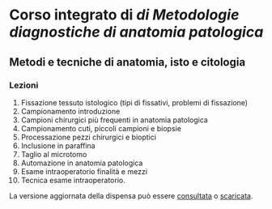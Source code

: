 # Corso integrato di *di Metodologie diagnostiche di anatomia patologica*

## Metodi e tecniche di anatomia, isto e citologia

### Lezioni

1.  Fissazione tessuto istologico (tipi di fissativi, problemi di fissazione)
2.  Campionamento introduzione
3.  Campioni chirurgici più frequenti in anatomia patologica
4.  Campionamento cuti, piccoli campioni e biopsie
5.  Processazione pezzi chirurgici e bioptici
6.  Inclusione in paraffina
7.  Taglio al microtomo
8.  Automazione in anatomia patologica
9.  Esame intraoperatorio finalità e mezzi
10. Tecnica esame intraoperatorio.

La versione aggiornata della dispensa può essere [consultata](https://docs.google.com/viewer?url=https://github.com/slrenne/Dispensa_TLB/raw/main/dispensa/main.pdf) o [scaricata](https://github.com/slrenne/Dispensa_TLB/raw/main/dispensa/main.pdf).
